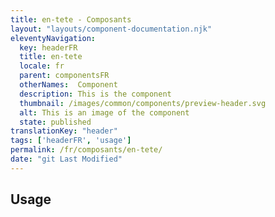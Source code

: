 ```yaml
---
title: en-tete - Composants
layout: "layouts/component-documentation.njk"
eleventyNavigation:
  key: headerFR
  title: en-tete
  locale: fr
  parent: componentsFR
  otherNames:  Component
  description: This is the component
  thumbnail: /images/common/components/preview-header.svg
  alt: This is an image of the component
  state: published
translationKey: "header"
tags: ['headerFR', 'usage']
permalink: /fr/composants/en-tete/
date: "git Last Modified"
---
```


## Usage